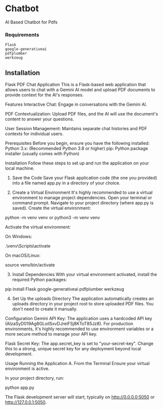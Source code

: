 # Chatbot
AI Based Chatbot for Pdfs

### Requirements
    Flask
    google-generativeai
    pdfplumber
    werkzeug

## Installation

Flask PDF Chat Application
This is a Flask-based web application that allows users to chat with a Gemini AI model and upload PDF documents to provide context for the AI's responses.

Features
Interactive Chat: Engage in conversations with the Gemini AI.

PDF Contextualization: Upload PDF files, and the AI will use the document's content to answer your questions.

User Session Management: Maintains separate chat histories and PDF contexts for individual users.

Prerequisites
Before you begin, ensure you have the following installed:
Python 3.x: (Recommended Python 3.8 or higher)
pip: Python package installer (usually comes with Python)



Installation
Follow these steps to set up and run the application on your local machine.

1. Save the Code
Save your Flask application code (the one you provided) into a file named app.py in a directory of your choice.

2. Create a Virtual Environment
It's highly recommended to use a virtual environment to manage project dependencies.
Open your terminal or command prompt.
Navigate to your project directory (where app.py is saved).
Create the virtual environment:

python -m venv venv
or python3 -m venv venv

Activate the virtual environment:

On Windows:

.\venv\Scripts\activate

On macOS/Linux:

source venv/bin/activate

3. Install Dependencies
With your virtual environment activated, install the required Python packages:

pip install Flask google-generativeai pdfplumber werkzeug

4. Set Up the uploads Directory
The application automatically creates an uploads directory in your project root to store uploaded PDF files. You don't need to create it manually.

Configuration
Gemini API Key: The application uses a hardcoded API key (AIzaSyD019Ag8GLoilSxvDJreiFSj8KToT85Jz8). For production environments, it's highly recommended to use environment variables or a more secure method to manage your API key.

Flask Secret Key: The app.secret_key is set to "your-secret-key". Change this to a strong, unique secret key for any deployment beyond local development.

Usage
Running the Application
A. From the Terminal
Ensure your virtual environment is active.

In your project directory, run:

python app.py

The Flask development server will start, typically on http://0.0.0.0:5050 or http://127.0.0.1:5050.

